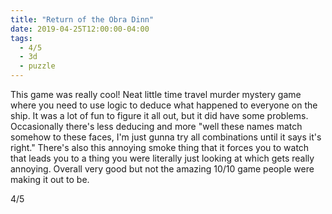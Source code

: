 ```yaml
---
title: "Return of the Obra Dinn"
date: 2019-04-25T12:00:00-04:00
tags:
  - 4/5
  - 3d
  - puzzle
---
```


This game was really cool! Neat little time travel murder mystery game where you need to use logic to deduce what happened to everyone on the ship. It was a lot of fun to figure it all out, but it did have some problems. Occasionally there's less deducing and more "well these names match somehow to these faces, I'm just gunna try all combinations until it says it's right." There's also this annoying smoke thing that it forces you to watch that leads you to a thing you were literally just looking at which gets really annoying. Overall very good but not the amazing 10/10 game people were making it out to be.

4/5
